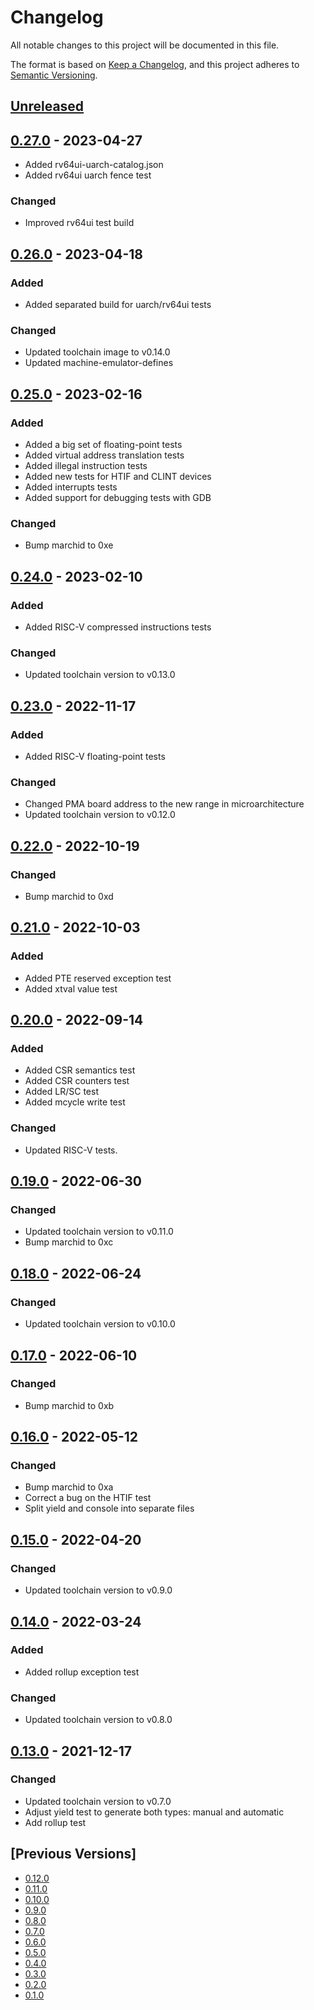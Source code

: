 # Changelog
All notable changes to this project will be documented in this file.

The format is based on [Keep a Changelog](https://keepachangelog.com/en/1.0.0/),
and this project adheres to [Semantic Versioning](https://semver.org/spec/v2.0.0.html).

## [Unreleased]

## [0.27.0] - 2023-04-27
- Added rv64ui-uarch-catalog.json
- Added rv64ui uarch fence test

### Changed
- Improved rv64ui test build

## [0.26.0] - 2023-04-18
### Added
- Added separated build for uarch/rv64ui tests

### Changed
- Updated toolchain image to v0.14.0
- Updated machine-emulator-defines

## [0.25.0] - 2023-02-16
### Added
- Added a big set of floating-point tests
- Added virtual address translation tests
- Added illegal instruction tests
- Added new tests for HTIF and CLINT devices
- Added interrupts tests
- Added support for debugging tests with GDB

### Changed
- Bump marchid to 0xe

## [0.24.0] - 2023-02-10
### Added
- Added RISC-V compressed instructions tests

### Changed
- Updated toolchain version to v0.13.0

## [0.23.0] - 2022-11-17
### Added
- Added RISC-V floating-point tests

### Changed
- Changed PMA board address to the new range in microarchitecture
- Updated toolchain version to v0.12.0

## [0.22.0] - 2022-10-19
### Changed
- Bump marchid to 0xd

## [0.21.0] - 2022-10-03
### Added
- Added PTE reserved exception test
- Added xtval value test

## [0.20.0] - 2022-09-14
### Added
- Added CSR semantics test
- Added CSR counters test
- Added LR/SC test
- Added mcycle write test

### Changed
- Updated RISC-V tests.

## [0.19.0] - 2022-06-30
### Changed
- Updated toolchain version to v0.11.0
- Bump marchid to 0xc

## [0.18.0] - 2022-06-24
### Changed
- Updated toolchain version to v0.10.0

## [0.17.0] - 2022-06-10
### Changed
- Bump marchid to 0xb

## [0.16.0] - 2022-05-12
### Changed
- Bump marchid to 0xa
- Correct a bug on the HTIF test
- Split yield and console into separate files

## [0.15.0] - 2022-04-20
### Changed
- Updated toolchain version to v0.9.0

## [0.14.0] - 2022-03-24
### Added
- Added rollup exception test

### Changed
- Updated toolchain version to v0.8.0

## [0.13.0] - 2021-12-17
### Changed
- Updated toolchain version to v0.7.0
- Adjust yield test to generate both types: manual and automatic
- Add rollup test

## [Previous Versions]
- [0.12.0]
- [0.11.0]
- [0.10.0]
- [0.9.0]
- [0.8.0]
- [0.7.0]
- [0.6.0]
- [0.5.0]
- [0.4.0]
- [0.3.0]
- [0.2.0]
- [0.1.0]

[Unreleased]: https://github.com/cartesi/machine-tests/compare/v0.27.0...HEAD
[0.27.0]: https://github.com/cartesi/machine-tests/releases/tag/v0.27.0
[0.26.0]: https://github.com/cartesi/machine-tests/releases/tag/v0.26.0
[0.25.0]: https://github.com/cartesi/machine-tests/releases/tag/v0.25.0
[0.24.0]: https://github.com/cartesi/machine-tests/releases/tag/v0.24.0
[0.23.0]: https://github.com/cartesi/machine-tests/releases/tag/v0.23.0
[0.22.0]: https://github.com/cartesi/machine-tests/releases/tag/v0.22.0
[0.21.0]: https://github.com/cartesi/machine-tests/releases/tag/v0.21.0
[0.20.0]: https://github.com/cartesi/machine-tests/releases/tag/v0.20.0
[0.19.0]: https://github.com/cartesi/machine-tests/releases/tag/v0.19.0
[0.18.0]: https://github.com/cartesi/machine-tests/releases/tag/v0.18.0
[0.17.0]: https://github.com/cartesi/machine-tests/releases/tag/v0.17.0
[0.16.0]: https://github.com/cartesi/machine-tests/releases/tag/v0.16.0
[0.15.0]: https://github.com/cartesi/machine-tests/releases/tag/v0.15.0
[0.14.0]: https://github.com/cartesi/machine-tests/releases/tag/v0.14.0
[0.13.0]: https://github.com/cartesi/machine-tests/releases/tag/v0.13.0
[0.12.0]: https://github.com/cartesi/machine-tests/releases/tag/v0.12.0
[0.11.0]: https://github.com/cartesi/machine-tests/releases/tag/v0.11.0
[0.10.0]: https://github.com/cartesi/machine-tests/releases/tag/v0.10.0
[0.9.0]: https://github.com/cartesi/machine-tests/releases/tag/v0.9.0
[0.8.0]: https://github.com/cartesi/machine-tests/releases/tag/v0.8.0
[0.7.0]: https://github.com/cartesi/machine-tests/releases/tag/v0.7.0
[0.6.0]: https://github.com/cartesi/machine-tests/releases/tag/v0.6.0
[0.5.0]: https://github.com/cartesi/machine-tests/releases/tag/v0.5.0
[0.4.0]: https://github.com/cartesi/machine-tests/releases/tag/v0.4.0
[0.3.0]: https://github.com/cartesi/machine-tests/releases/tag/v0.3.0
[0.2.0]: https://github.com/cartesi/machine-tests/releases/tag/v0.2.0
[0.1.0]: https://github.com/cartesi/machine-tests/releases/tag/v0.1.0
